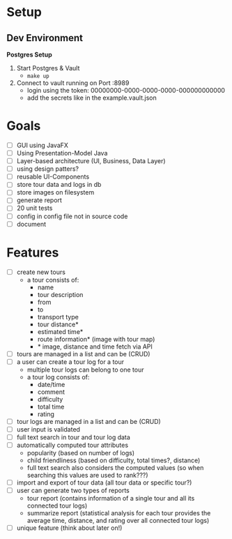# Setup
## Dev Environment
**Postgres Setup**
1. Start Postgres & Vault
   - `make up`
2. Connect to vault running on Port :8989
   - login using the token: 00000000-0000-0000-0000-000000000000
   - add the secrets like in the example.vault.json

# Goals
- [ ] GUI using JavaFX
- [ ] Using Presentation-Model Java
- [ ] Layer-based architecture (UI, Business, Data Layer)
- [ ] using design patters? 
- [ ] reusable UI-Components 
- [ ] store tour data and logs in db
- [ ] store images on filesystem
- [ ] generate report
- [ ] 20 unit tests
- [ ] config in config file not in source code
- [ ] document

# Features
- [ ] create new tours
    - a tour consists of:
      - name
      - tour description
      - from
      - to
      - transport type
      - tour distance*
      - estimated time*
      - route information* (image with tour map)
      - \* image, distance and time fetch via API
- [ ] tours are managed in a list and can be (CRUD)
- [ ] a user can create a tour log for a tour
  - multiple tour logs can belong to one tour
  - a tour log consists of:
    - date/time
    - comment
    - difficulty
    - total time
    - rating
- [ ] tour logs are managed in a list and can be (CRUD)
- [ ] user input is validated
- [ ] full text search in tour and tour log data
- [ ] automatically computed tour attributes
  - popularity (based on number of logs)
  - child friendliness (based on difficulty, total times?, distance)
  - full text search also considers the computed values (so when searching this values are used to rank???)
- [ ] import and export of tour data (all tour data or specific tour?)
- [ ] user can generate two types of reports 
  - tour report (contains information of a single tour and all its connected tour logs)
  - summarize report (statistical analysis for each tour provides the average time, distance, and rating over all connected tour logs)
- [ ] unique feature (think about later on!)
